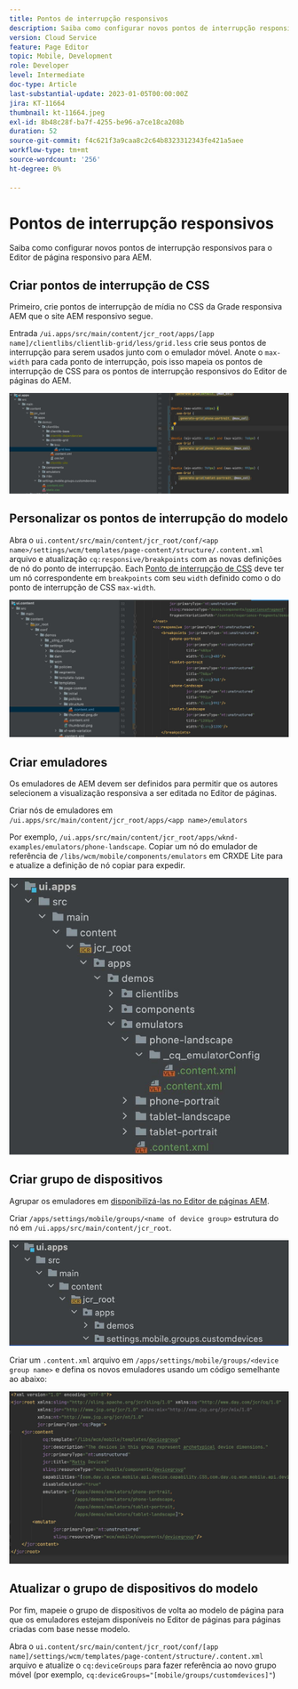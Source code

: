 ```yaml
---
title: Pontos de interrupção responsivos
description: Saiba como configurar novos pontos de interrupção responsivos para o Editor de página responsivo para AEM.
version: Cloud Service
feature: Page Editor
topic: Mobile, Development
role: Developer
level: Intermediate
doc-type: Article
last-substantial-update: 2023-01-05T00:00:00Z
jira: KT-11664
thumbnail: kt-11664.jpeg
exl-id: 8b48c28f-ba7f-4255-be96-a7ce18ca208b
duration: 52
source-git-commit: f4c621f3a9caa8c2c64b8323312343fe421a5aee
workflow-type: tm+mt
source-wordcount: '256'
ht-degree: 0%

---
```


# Pontos de interrupção responsivos

Saiba como configurar novos pontos de interrupção responsivos para o Editor de página responsivo para AEM.

## Criar pontos de interrupção de CSS

Primeiro, crie pontos de interrupção de mídia no CSS da Grade responsiva AEM que o site AEM responsivo segue.

Entrada `/ui.apps/src/main/content/jcr_root/apps/[app name]/clientlibs/clientlib-grid/less/grid.less` crie seus pontos de interrupção para serem usados junto com o emulador móvel. Anote o `max-width` para cada ponto de interrupção, pois isso mapeia os pontos de interrupção de CSS para os pontos de interrupção responsivos do Editor de páginas do AEM.

![Criar novos pontos de interrupção responsivos](./assets/responsive-breakpoints/create-new-breakpoints.jpg)

## Personalizar os pontos de interrupção do modelo

Abra o `ui.content/src/main/content/jcr_root/conf/<app name>/settings/wcm/templates/page-content/structure/.content.xml` arquivo e atualização `cq:responsive/breakpoints` com as novas definições de nó do ponto de interrupção. Each [Ponto de interrupção de CSS](#create-new-css-breakpoints) deve ter um nó correspondente em `breakpoints` com seu `width` definido como o do ponto de interrupção de CSS `max-width`.

![Personalizar os pontos de interrupção responsivos do modelo](./assets/responsive-breakpoints/customize-template-breakpoints.jpg)

## Criar emuladores

Os emuladores de AEM devem ser definidos para permitir que os autores selecionem a visualização responsiva a ser editada no Editor de páginas.

Criar nós de emuladores em `/ui.apps/src/main/content/jcr_root/apps/<app name>/emulators`

Por exemplo, `/ui.apps/src/main/content/jcr_root/apps/wknd-examples/emulators/phone-landscape`. Copiar um nó do emulador de referência de `/libs/wcm/mobile/components/emulators` em CRXDE Lite para e atualize a definição de nó copiar para expedir.

![Criar novos emuladores](./assets/responsive-breakpoints/create-new-emulators.jpg)

## Criar grupo de dispositivos

Agrupar os emuladores em [disponibilizá-las no Editor de páginas AEM](#update-the-templates-device-group).

Criar `/apps/settings/mobile/groups/<name of device group>` estrutura do nó em `/ui.apps/src/main/content/jcr_root`.

![Criar novo grupo de dispositivos](./assets/responsive-breakpoints/create-new-device-group.jpg)

Criar um `.content.xml` arquivo em `/apps/settings/mobile/groups/<device group name>` e defina os novos emuladores usando um código semelhante ao abaixo:

![Criar novo dispositivo](./assets/responsive-breakpoints/create-new-device.jpg)

## Atualizar o grupo de dispositivos do modelo

Por fim, mapeie o grupo de dispositivos de volta ao modelo de página para que os emuladores estejam disponíveis no Editor de páginas para páginas criadas com base nesse modelo.

Abra o `ui.content/src/main/content/jcr_root/conf/[app name]/settings/wcm/templates/page-content/structure/.content.xml` arquivo e atualize o `cq:deviceGroups` para fazer referência ao novo grupo móvel (por exemplo, `cq:deviceGroups="[mobile/groups/customdevices]"`)
